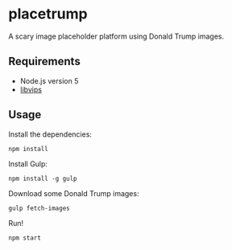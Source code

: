 # placetrump
A scary image placeholder platform using Donald Trump images.

## Requirements

- Node.js version 5
- [libvips](https://github.com/jcupitt/libvips)

## Usage

Install the dependencies:
```
npm install
```

Install Gulp:
```
npm install -g gulp
```

Download some Donald Trump images:
```
gulp fetch-images
```

Run!
```
npm start
```
